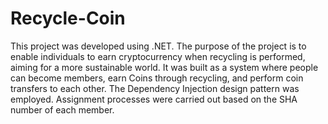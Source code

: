 # Recycle-Coin
This project was developed using .NET. The purpose of the project is to enable individuals to earn cryptocurrency when recycling is performed, aiming for a more sustainable world. It was built as a system where people can become members, earn Coins through recycling, and perform coin transfers to each other. The Dependency Injection design pattern was employed. Assignment processes were carried out based on the SHA number of each member.
